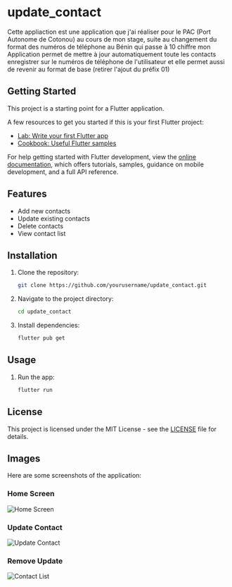 # update_contact

Cette appliaction est une application que j'ai réaliser pour le PAC (Port Autonome de Cotonou) au cours de mon stage, suite au changement du format des numéros de téléphone au Bénin qui passe à 10 chiffre mon Application permet de mettre à jour automatiquement toute les contacts enregistrer sur le numéros de téléphone de l'utilisateur et elle permet aussi  de revenir au format de base (retirer l'ajout du préfix 01)

## Getting Started

This project is a starting point for a Flutter application.

A few resources to get you started if this is your first Flutter project:

- [Lab: Write your first Flutter app](https://docs.flutter.dev/get-started/codelab)
- [Cookbook: Useful Flutter samples](https://docs.flutter.dev/cookbook)

For help getting started with Flutter development, view the
[online documentation](https://docs.flutter.dev/), which offers tutorials,
samples, guidance on mobile development, and a full API reference.
## Features

- Add new contacts
- Update existing contacts
- Delete contacts
- View contact list

## Installation

1. Clone the repository:
    ```sh
    git clone https://github.com/yourusername/update_contact.git
    ```
2. Navigate to the project directory:
    ```sh
    cd update_contact
    ```
3. Install dependencies:
    ```sh
    flutter pub get
    ```

## Usage

1. Run the app:
    ```sh
    flutter run
    ```


## License

This project is licensed under the MIT License - see the [LICENSE](LICENSE) file for details.
## Images

Here are some screenshots of the application:

### Home Screen
![Home Screen](assets/images/home.jpg)

### Update Contact
![Update Contact](/assets/images/add.jpg)

### Remove Update
![Contact List](assets/images/remove.jpg)
